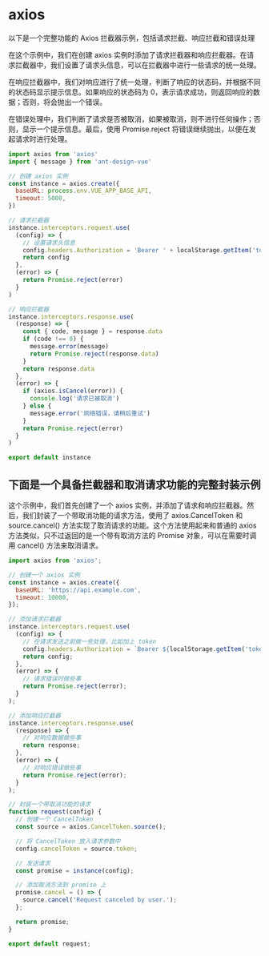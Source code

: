 # axios

以下是一个完整功能的 Axios 拦截器示例，包括请求拦截、响应拦截和错误处理

在这个示例中，我们在创建 axios 实例时添加了请求拦截器和响应拦截器。在请求拦截器中，我们设置了请求头信息，可以在拦截器中进行一些请求的统一处理。

在响应拦截器中，我们对响应进行了统一处理，判断了响应的状态码，并根据不同的状态码显示提示信息。如果响应的状态码为 0，表示请求成功，则返回响应的数据；否则，将会抛出一个错误。

在错误处理中，我们判断了请求是否被取消，如果被取消，则不进行任何操作；否则，显示一个提示信息。最后，使用 Promise.reject 将错误继续抛出，以便在发起请求时进行处理。

```javascript
import axios from 'axios'
import { message } from 'ant-design-vue'

// 创建 axios 实例
const instance = axios.create({
  baseURL: process.env.VUE_APP_BASE_API,
  timeout: 5000,
})

// 请求拦截器
instance.interceptors.request.use(
  (config) => {
    // 设置请求头信息
    config.headers.Authorization = 'Bearer ' + localStorage.getItem('token')
    return config
  },
  (error) => {
    return Promise.reject(error)
  }
)

// 响应拦截器
instance.interceptors.response.use(
  (response) => {
    const { code, message } = response.data
    if (code !== 0) {
      message.error(message)
      return Promise.reject(response.data)
    }
    return response.data
  },
  (error) => {
    if (axios.isCancel(error)) {
      console.log('请求已被取消')
    } else {
      message.error('网络错误，请稍后重试')
    }
    return Promise.reject(error)
  }
)

export default instance


```

## 下面是一个具备拦截器和取消请求功能的完整封装示例

这个示例中，我们首先创建了一个 axios 实例，并添加了请求和响应拦截器。然后，我们封装了一个带取消功能的请求方法，使用了 axios.CancelToken 和 source.cancel() 方法实现了取消请求的功能。这个方法使用起来和普通的 axios 方法类似，只不过返回的是一个带有取消方法的 Promise 对象，可以在需要时调用 cancel() 方法来取消请求。

```javascript
import axios from 'axios';

// 创建一个 axios 实例
const instance = axios.create({
  baseURL: 'https://api.example.com',
  timeout: 10000,
});

// 添加请求拦截器
instance.interceptors.request.use(
  (config) => {
    // 在请求发送之前做一些处理，比如加上 token
    config.headers.Authorization = `Bearer ${localStorage.getItem('token') || ''}`;
    return config;
  },
  (error) => {
    // 请求错误时做些事
    return Promise.reject(error);
  }
);

// 添加响应拦截器
instance.interceptors.response.use(
  (response) => {
    // 对响应数据做些事
    return response;
  },
  (error) => {
    // 对响应错误做些事
    return Promise.reject(error);
  }
);

// 封装一个带取消功能的请求
function request(config) {
  // 创建一个 CancelToken
  const source = axios.CancelToken.source();

  // 将 CancelToken 放入请求参数中
  config.cancelToken = source.token;

  // 发送请求
  const promise = instance(config);

  // 添加取消方法到 promise 上
  promise.cancel = () => {
    source.cancel('Request canceled by user.');
  };

  return promise;
}

export default request;

```
